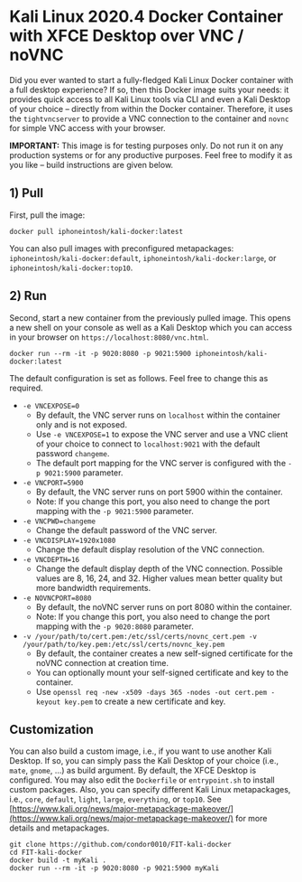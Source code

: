 # Kali Linux 2020.4 Docker Container with XFCE Desktop over VNC / noVNC

Did you ever wanted to start a fully-fledged Kali Linux Docker container with a full desktop experience? If so, then this Docker image suits your needs: it provides quick access to all Kali Linux tools via CLI and even a Kali Desktop of your choice – directly from within the Docker container. Therefore, it uses the `tightvncserver` to provide a VNC connection to the container and `novnc` for simple VNC access with your browser.

**IMPORTANT:** This image is for testing purposes only. Do not run it on any production systems or for any productive purposes. Feel free to modify it as you like – build instructions are given below.

## 1) Pull

First, pull the image:

```
docker pull iphoneintosh/kali-docker:latest
```

You can also pull images with preconfigured metapackages: `iphoneintosh/kali-docker:default`, `iphoneintosh/kali-docker:large`, or `iphoneintosh/kali-docker:top10`.

## 2) Run

Second, start a new container from the previously pulled image. This opens a new shell on your console as well as a Kali Desktop which you can access in your browser on `https://localhost:8080/vnc.html`.

```
docker run --rm -it -p 9020:8080 -p 9021:5900 iphoneintosh/kali-docker:latest
```

The default configuration is set as follows. Feel free to change this as required.

- `-e VNCEXPOSE=0`
  - By default, the VNC server runs on `localhost` within the container only and is not exposed.
  - Use `-e VNCEXPOSE=1` to expose the VNC server and use a VNC client of your choice to connect to `localhost:9021` with the default password `changeme`.
  - The default port mapping for the VNC server is configured with the `-p 9021:5900` parameter.
- `-e VNCPORT=5900`
  - By default, the VNC server runs on port 5900 within the container.
  - Note: If you change this port, you also need to change the port mapping with the `-p 9021:5900` parameter.
- `-e VNCPWD=changeme`
  - Change the default password of the VNC server.
- `-e VNCDISPLAY=1920x1080`
  - Change the default display resolution of the VNC connection.
- `-e VNCDEPTH=16`
  - Change the default display depth of the VNC connection. Possible values are 8, 16, 24, and 32. Higher values mean better quality but more bandwidth requirements.
- `-e NOVNCPORT=8080`
  - By default, the noVNC server runs on port 8080 within the container.
  - Note: If you change this port, you also need to change the port mapping with the `-p 9020:8080` parameter.
- `-v /your/path/to/cert.pem:/etc/ssl/certs/novnc_cert.pem -v /your/path/to/key.pem:/etc/ssl/certs/novnc_key.pem`
  - By default, the container creates a new self-signed certificate for the noVNC connection at creation time.
  - You can optionally mount your self-signed certificate and key to the container.
  - Use `openssl req -new -x509 -days 365 -nodes -out cert.pem -keyout key.pem` to create a new certificate and key.

## Customization

You can also build a custom image, i.e., if you want to use another Kali Desktop. If so, you can simply pass the Kali Desktop of your choice (i.e., `mate`, `gnome`, ...) as build argument. By default, the XFCE Desktop is configured. You may also edit the `Dockerfile` or `entrypoint.sh` to install custom packages. Also, you can specify different Kali Linux metapackages, i.e., `core`, `default`, `light`, `large`, `everything`, or `top10`. See [https://www.kali.org/news/major-metapackage-makeover/](https://www.kali.org/news/major-metapackage-makeover/) for more details and metapackages.

```
git clone https://github.com/condor0010/FIT-kali-docker
cd FIT-kali-docker
docker build -t myKali .
docker run --rm -it -p 9020:8080 -p 9021:5900 myKali
```
